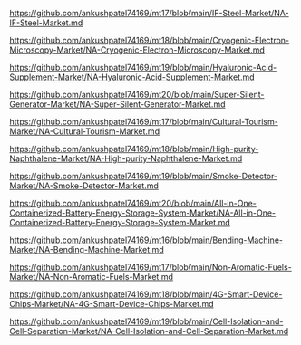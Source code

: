 <p><a href="https://github.com/ankushpatel74169/mt17/blob/main/IF-Steel-Market/NA-IF-Steel-Market.md">https://github.com/ankushpatel74169/mt17/blob/main/IF-Steel-Market/NA-IF-Steel-Market.md</a></p><p><a href="https://github.com/ankushpatel74169/mt18/blob/main/Cryogenic-Electron-Microscopy-Market/NA-Cryogenic-Electron-Microscopy-Market.md">https://github.com/ankushpatel74169/mt18/blob/main/Cryogenic-Electron-Microscopy-Market/NA-Cryogenic-Electron-Microscopy-Market.md</a></p><p><a href="https://github.com/ankushpatel74169/mt19/blob/main/Hyaluronic-Acid-Supplement-Market/NA-Hyaluronic-Acid-Supplement-Market.md">https://github.com/ankushpatel74169/mt19/blob/main/Hyaluronic-Acid-Supplement-Market/NA-Hyaluronic-Acid-Supplement-Market.md</a></p><p><a href="https://github.com/ankushpatel74169/mt20/blob/main/Super-Silent-Generator-Market/NA-Super-Silent-Generator-Market.md">https://github.com/ankushpatel74169/mt20/blob/main/Super-Silent-Generator-Market/NA-Super-Silent-Generator-Market.md</a></p><p><a href="https://github.com/ankushpatel74169/mt17/blob/main/Cultural-Tourism-Market/NA-Cultural-Tourism-Market.md">https://github.com/ankushpatel74169/mt17/blob/main/Cultural-Tourism-Market/NA-Cultural-Tourism-Market.md</a></p><p><a href="https://github.com/ankushpatel74169/mt18/blob/main/High-purity-Naphthalene-Market/NA-High-purity-Naphthalene-Market.md">https://github.com/ankushpatel74169/mt18/blob/main/High-purity-Naphthalene-Market/NA-High-purity-Naphthalene-Market.md</a></p><p><a href="https://github.com/ankushpatel74169/mt19/blob/main/Smoke-Detector-Market/NA-Smoke-Detector-Market.md">https://github.com/ankushpatel74169/mt19/blob/main/Smoke-Detector-Market/NA-Smoke-Detector-Market.md</a></p><p><a href="https://github.com/ankushpatel74169/mt20/blob/main/All-in-One-Containerized-Battery-Energy-Storage-System-Market/NA-All-in-One-Containerized-Battery-Energy-Storage-System-Market.md">https://github.com/ankushpatel74169/mt20/blob/main/All-in-One-Containerized-Battery-Energy-Storage-System-Market/NA-All-in-One-Containerized-Battery-Energy-Storage-System-Market.md</a></p><p><a href="https://github.com/ankushpatel74169/mt16/blob/main/Bending-Machine-Market/NA-Bending-Machine-Market.md">https://github.com/ankushpatel74169/mt16/blob/main/Bending-Machine-Market/NA-Bending-Machine-Market.md</a></p><p><a href="https://github.com/ankushpatel74169/mt17/blob/main/Non-Aromatic-Fuels-Market/NA-Non-Aromatic-Fuels-Market.md">https://github.com/ankushpatel74169/mt17/blob/main/Non-Aromatic-Fuels-Market/NA-Non-Aromatic-Fuels-Market.md</a></p><p><a href="https://github.com/ankushpatel74169/mt18/blob/main/4G-Smart-Device-Chips-Market/NA-4G-Smart-Device-Chips-Market.md">https://github.com/ankushpatel74169/mt18/blob/main/4G-Smart-Device-Chips-Market/NA-4G-Smart-Device-Chips-Market.md</a></p><p><a href="https://github.com/ankushpatel74169/mt19/blob/main/Cell-Isolation-and-Cell-Separation-Market/NA-Cell-Isolation-and-Cell-Separation-Market.md">https://github.com/ankushpatel74169/mt19/blob/main/Cell-Isolation-and-Cell-Separation-Market/NA-Cell-Isolation-and-Cell-Separation-Market.md</a></p>

